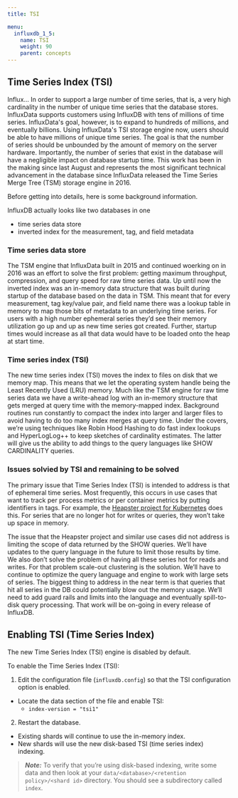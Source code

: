 ```yaml
---
title: TSI

menu:
  influxdb_1_5:
    name: TSI
    weight: 90
    parent: concepts
---
```


## Time Series Index (TSI)

Influx... In order to support a large number of time series, that is, a very high cardinality in the number of unique time series that the database stores.
InfluxData supports customers using InfluxDB with tens of millions of time series. InfluxData's goal, however, is to expand to hundreds of millions, and eventually billions.
Using InfluxData's TSI storage engine now, users should be able to have millions of unique time series.
The goal is that the number of series should be unbounded by the amount of memory on the server hardware.
Importantly, the number of series that exist in the database will have a negligible impact on database startup time.
This work has been in the making since last August and represents the most significant technical advancement in the database since InfluxData released the Time Series Merge Tree (TSM) storage engine in 2016.

Before getting into details, here is some background information.

InfluxDB actually looks like two databases in one

* time series data store
* inverted index for the measurement, tag, and field metadata

### Time series data store

The TSM engine that InfluxData built in 2015 and continued woerking on in 2016 was an effort to solve the first problem: getting maximum throughput, compression, and query speed for raw time series data. Up until now the inverted index was an in-memory data structure that was built during startup of the database based on the data in TSM. This meant that for every measurement, tag key/value pair, and field name there was a lookup table in memory to map those bits of metadata to an underlying time series. For users with a high number ephemeral series they’d see their memory utilization go up and up as new time series got created. Further, startup times would increase as all that data would have to be loaded onto the heap at start time.

### Time series index (TSI)

The new time series index (TSI) moves the index to files on disk that we memory map. This means that we let the operating system handle being the Least Recently Used (LRU) memory. Much like the TSM engine for raw time series data we have a write-ahead log with an in-memory structure that gets merged at query time with the memory-mapped index. Background routines run constantly to compact the index into larger and larger files to avoid having to do too many index merges at query time. Under the covers, we’re using techniques like Robin Hood Hashing to do fast index lookups and HyperLogLog++ to keep sketches of cardinality estimates. The latter will give us the ability to add things to the query languages like SHOW CARDINALITY queries.

### Issues solvied by TSI and remaining to be solved


The primary issue that Time Series Index (TSI) is intended to address is that of ephemeral time series. Most frequently, this occurs in use cases that want to track per process metrics or per container metrics by putting identifiers in tags. For example, the [Heapster project for Kubernetes](https://github.com/kubernetes/heapster) does this. For series that are no longer hot for writes or queries, they won’t take up space in memory.

The issue that the Heapster project and similar use cases did not address is limiting the scope of data returned by the SHOW queries. We’ll have updates to the query language in the future to limit those results by time. We also don’t solve the problem of having all these series hot for reads and writes. For that problem scale-out clustering is the solution. We’ll have to continue to optimize the query language and engine to work with large sets of series. The biggest thing to address in the near term is that queries that hit all series in the DB could potentially blow out the memory usage. We’ll need to add guard rails and limits into the language and eventually spill-to-disk query processing. That work will be on-going in every release of InfluxDB.

## Enabling TSI (Time Series Index)

The new Time Series Index (TSI) engine is disabled by default.

To enable the Time Series Index (TSI):

1. Edit the configuration file (`influxdb.config`) so that the TSI configuration option is enabled.
  - Locate the data section of the file and enable TSI:
    - `index-version = "tsi1"`

2. Restart the database.

* Existing shards will continue to use the in-memory index.
* New shards will use the new disk-based TSI (time series index) indexing.

> ***Note:*** To verify that you’re using disk-based indexing, write some data and then look at your `data/<database>/<retention policy>/<shard id>` directory. You should see a subdirectory called `index`.
